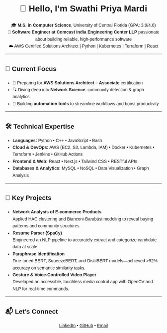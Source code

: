 <!-- Simplified README HTML for Swathi Priya Mardi -->
<div style="font-family: sans-serif; line-height: 1.6;">
  <h1 align="center">👋 Hello, I’m Swathi Priya Mardi</h1>

  <p align="center">
    🎓 <strong>M.S. in Computer Science</strong>, University of Central Florida (GPA: 3.9/4.0)<br>
    💼 <strong>Software Engineer at Comcast India Engineering Center LLP</strong> passionate about building reliable, high-performance software<br>
    ☁️ AWS Certified Solutions Architect | Python | Kubernetes | Terraform | React
  </p>

  <hr>

  <h2>🎯 Current Focus</h2>
  <ul>
    <li>🚀 Preparing for <strong>AWS Solutions Architect – Associate</strong> certification</li>
    <li>🔍 Diving deep into <strong>Network Science</strong>: community detection & graph analytics</li>
    <li>🤖 Building <strong>automation tools</strong> to streamline workflows and boost productivity</li>
  </ul>

  <hr>

  <h2>🛠 Technical Expertise</h2>
  <ul>
    <li><strong>Languages:</strong> Python • C++ • JavaScript • Bash</li>
    <li><strong>Cloud & DevOps:</strong> AWS (EC2, S3, Lambda, IAM) • Docker • Kubernetes • Terraform • Jenkins • GitHub Actions</li>
    <li><strong>Frontend & Web:</strong> React • Next.js • Tailwind CSS • RESTful APIs</li>
    <li><strong>Databases & Analytics:</strong> MySQL • NoSQL • Data Visualization • Graph Analysis</li>
  </ul>

  <hr>

  <h2>🚀 Key Projects</h2>
  <ul>
    <li><strong>Network Analysis of E-commerce Products</strong><br>
      Applied HAC clustering and Bianconi-Barabási modeling to reveal buying patterns and community structures.
    </li>
    <li><strong>Resume Parser (SpaCy)</strong><br>
      Engineered an NLP pipeline to accurately extract and categorize candidate data at scale.
    </li>
    <li><strong>Paraphrase Identification</strong><br>
      Fine‑tuned BERT, SqueezeBERT, and DistilBERT models—achieved &gt;92% accuracy on semantic similarity tasks.
    </li>
    <li><strong>Gesture & Voice-Controlled Video Player</strong><br>
      Developed an accessible, touchless media control app with OpenCV and NLP for real-time commands.
    </li>
  </ul>

  <hr>

  <h2>📬 Let’s Connect</h2>
  <p align="center">
    <a href="https://www.linkedin.com/in/swathi-priya-mardi-604135213">LinkedIn</a> • 
    <a href="https://github.com/mardipriya/">GitHub</a> • 
    <a href="mailto:mardiswati@gmail.com">Email</a>
  </p>
</div>
